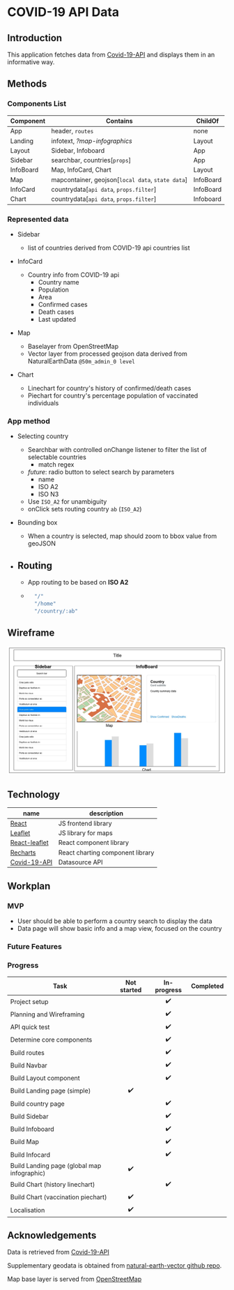 # COVID-19 API Data

## Introduction

This application fetches data from [Covid-19-API](https://github.com/M-Media-Group/Covid-19-API) and displays them in an informative way.

## Methods

### Components List

|Component|Contains|ChildOf|
|---------|--------|-------|
|App|header, `routes`|none|
|Landing|infotext, *?map-infographics*|Layout|
|Layout|Sidebar, Infoboard|App|
|Sidebar|searchbar, countries[`props`]|App|
|InfoBoard|Map, InfoCard, Chart|Layout|
|Map|mapcontainer, geojson[`local data`, `state data`]|InfoBoard|
|InfoCard|countrydata[`api data`, `props.filter`]|InfoBoard|
|Chart|countrydata[`api data`, `props.filter`]|Infoboard|

### Represented data

- Sidebar
    - list of countries derived from COVID-19 api countries list

- InfoCard
    - Country info from COVID-19 api
        - Country name
        - Population
        - Area
        - Confirmed cases
        - Death cases
        - Last updated

- Map 
    - Baselayer from OpenStreetMap
    - Vector layer from processed geojson data derived from NaturalEarthData `@50m_admin_0 level`

- Chart
    - Linechart for country's history of confirmed/death cases
    - Piechart for country's percentage population of vaccinated individuals

### App method

- Selecting country
    - Searchbar with controlled onChange listener to filter the list of selectable countries
        - match regex
    - *future*: radio button to select search by parameters
        - name
        - ISO A2
        - ISO N3
    - Use `ISO_A2` for unambiguity
    - onClick sets routing country `ab` (`ISO_A2`)


- Bounding box
    - When a country is selected, map should zoom to bbox value from geoJSON

- Routing
    - 
    - App routing to be based on **ISO A2**
    - ~~~js
        "/"
        "/home"
        "/country/:ab"
      ~~~


## Wireframe

![Wireframe Design](./wireframes/Mockup.jpg)

## Technology

|name|description|
|----|----|
|[React](https://reactjs.org/)|JS frontend library|
|[Leaflet](https://leafletjs.com/)|JS library for maps|
|[React-leaflet](https://react-leaflet.js.org/)|React component library|
|[Recharts](https://recharts.org/en-US/)|React charting component library|
|[Covid-19-API](https://github.com/M-Media-Group/Covid-19-API)|Datasource API|

## Workplan

### MVP

- User should be able to perform a country search to display the data
- Data page will show basic info and a map view, focused on the country

### Future Features

### Progress

|Task|Not started|In-progress|Completed|
|----|:---------:|:---------:|:-------:|
|Project setup||:heavy_check_mark:||
|Planning and Wireframing||:heavy_check_mark:||
|API quick test||:heavy_check_mark:||
|Determine core components||:heavy_check_mark:||
|Build routes||:heavy_check_mark:||
|Build Navbar||:heavy_check_mark:||
|Build Layout component||:heavy_check_mark:||
|Build Landing page (simple)|:heavy_check_mark:|||
|Build country page||:heavy_check_mark:||
|Build Sidebar||:heavy_check_mark:||
|Build Infoboard||:heavy_check_mark:||
|Build Map||:heavy_check_mark:||
|Build Infocard||:heavy_check_mark:||
|Build Landing page (global map infographic)|:heavy_check_mark:|||
|Build Chart (history linechart)||:heavy_check_mark:||
|Build Chart (vaccination piechart)|:heavy_check_mark:|||
|Localisation|:heavy_check_mark:|||


## Acknowledgements

Data is retrieved from [Covid-19-API](https://github.com/M-Media-Group/Covid-19-API)

Supplementary geodata is obtained from [natural-earth-vector github repo](https://github.com/nvkelso/natural-earth-vector). 

Map base layer is served from [OpenStreetMap](https://www.openstreetmap.org/)